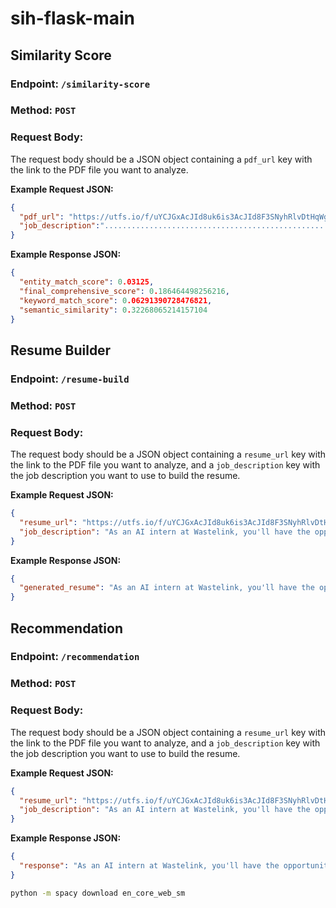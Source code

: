 # sih-flask-main

## Similarity Score 
### Endpoint: `/similarity-score`

### Method: `POST`

### Request Body:
The request body should be a JSON object containing a `pdf_url` key with the link to the PDF file you want to analyze.

**Example Request JSON:**

```json
{
  "pdf_url": "https://utfs.io/f/uYCJGxAcJId8uk6is3AcJId8F3SNyhRlvDtHqWgfLOrVjk70",
  "job_description":"..........................................................",
}
```



**Example Response JSON:**

```json
{
  "entity_match_score": 0.03125,
  "final_comprehensive_score": 0.186464498256216,
  "keyword_match_score": 0.06291390728476821,
  "semantic_similarity": 0.32268065214157104
}
```

## Resume Builder
### Endpoint: `/resume-build`

### Method: `POST`

### Request Body:
The request body should be a JSON object containing a `resume_url` key with the link to the PDF file you want to analyze, and a `job_description` key with the job description you want to use to build the resume.

**Example Request JSON:**

```json
{
  "resume_url": "https://utfs.io/f/uYCJGxAcJId8uk6is3AcJId8F3SNyhRlvDtHqWgfLOrVjk70",
  "job_description": "As an AI intern at Wastelink, you'll have the opportunity to work on cutting-edge solutions. Your role will involve using your knowledge of artificial intelligence and machine learning to develop innovative tools and algorithms that will contribute to our sustainability efforts."
}
```

**Example Response JSON:**

```json
{
  "generated_resume": "As an AI intern at Wastelink, you'll have the opportunity to work on cutting-edge solutions. Your role will involve using your knowledge of artificial intelligence and machine learning to develop innovative tools and algorithms that will contribute to our sustainability efforts.\n\nResponsibilities include building a prototype, data annotation, model training using frameworks like TensorFlow or PyTorch, and integration with warehouse management systems.\n\nThis is an excellent opportunity to gain hands-on experience in AI and machine learning, contributing to the automation and efficiency of our warehousing processes.\n\nIf you are a passionate and driven individual with a strong background in AI and machine learning, this internship at Wastelink is the perfect opportunity to gain hands-on experience and make a real impact in the field of sustainable waste management. Apply now and join us in shaping a cleaner and greener future!\n\nAbout Company: Wastelink is a food surplus management company that helps food manufacturers manage their surplus and waste by transforming it into nutritional feeds for animals."
}
```

## Recommendation
### Endpoint: `/recommendation`

### Method: `POST`

### Request Body:
The request body should be a JSON object containing a `resume_url` key with the link to the PDF file you want to analyze, and a `job_description` key with the job description you want to use to build the resume.

**Example Request JSON:**

```json
{
  "resume_url": "https://utfs.io/f/uYCJGxAcJId8uk6is3AcJId8F3SNyhRlvDtHqWgfLOrVjk70",
  "job_description": "As an AI intern at Wastelink, you'll have the opportunity to work on cutting-edge solutions. Your role will involve using your knowledge of artificial intelligence and machine learning to develop innovative tools and algorithms that will contribute to our sustainability efforts."
}
```

**Example Response JSON:**

```json
{
  "response": "As an AI intern at Wastelink, you'll have the opportunity to work on cutting-edge solutions. Your role will involve using your knowledge of artificial intelligence and machine learning to develop innovative tools and algorithms that will contribute to our sustainability efforts.\n\nResponsibilities include building a prototype, data annotation, model training using frameworks like TensorFlow or PyTorch, and integration with warehouse management systems.\n\nThis is an excellent opportunity to gain hands-on experience in AI and machine learning, contributing to the automation and efficiency of our warehousing processes.\n\nIf you are a passionate and driven individual with a strong background in AI and machine learning, this internship at Wastelink is the perfect opportunity to gain hands-on experience and make a real impact in the field of sustainable waste management. Apply now and join us in shaping a cleaner and greener future!\n\nAbout Company: Wastelink is a food surplus management company that helps food manufacturers manage their surplus and waste by transforming it into nutritional feeds for animals."
}
```

```bash
python -m spacy download en_core_web_sm
```